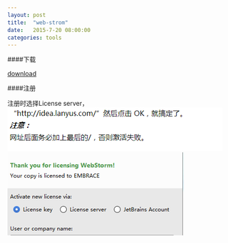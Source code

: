 ```yaml
---
layout: post
title:  "web-strom"
date:   2015-7-20 08:00:00
categories: tools
---
```



####下载

[download](http://www.jetbrains.com/phpstorm/download/)     

####注册

注册时选择License server，       
![webstrom1](/img/tools/webstrom1.jpg)      
![webstrom2](/img/tools/webstrom2.jpg)      
              
        

